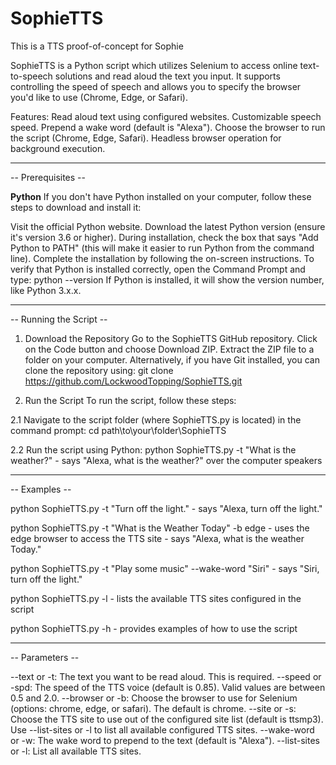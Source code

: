 # SophieTTS
This is a TTS proof-of-concept for Sophie

SophieTTS is a Python script which utilizes Selenium to access online text-to-speech solutions and read aloud the text you input. It supports controlling the speed of speech and allows you to specify the browser you'd like to use (Chrome, Edge, or Safari).

Features:
Read aloud text using configured websites.
Customizable speech speed.
Prepend a wake word (default is "Alexa").
Choose the browser to run the script (Chrome, Edge, Safari).
Headless browser operation for background execution.


---------------------
--  Prerequisites  --

**Python**
If you don't have Python installed on your computer, follow these steps to download and install it:

Visit the official Python website.
Download the latest Python version (ensure it's version 3.6 or higher).
During installation, check the box that says "Add Python to PATH" (this will make it easier to run Python from the command line).
Complete the installation by following the on-screen instructions.
To verify that Python is installed correctly, open the Command Prompt and type:
  python --version
If Python is installed, it will show the version number, like Python 3.x.x.


--------------------------
--  Running the Script  --

1. Download the Repository
Go to the SophieTTS GitHub repository.
Click on the Code button and choose Download ZIP.
Extract the ZIP file to a folder on your computer.
Alternatively, if you have Git installed, you can clone the repository using:
  git clone https://github.com/LockwoodTopping/SophieTTS.git

2. Run the Script
To run the script, follow these steps:

2.1 Navigate to the script folder (where SophieTTS.py is located) in the command prompt:
  cd path\to\your\folder\SophieTTS

2.2 Run the script using Python:
  python SophieTTS.py -t "What is the weather?"
    - says "Alexa, what is the weather?" over the computer speakers


----------------
--  Examples  --

  python SophieTTS.py -t "Turn off the light."
    - says "Alexa, turn off the light."

  python SophieTTS.py -t "What is the Weather Today" -b edge
    - uses the edge browser to access the TTS site
    - says "Alexa, what is the weather Today."

  python SophieTTS.py -t "Play some music" --wake-word "Siri"
    - says "Siri, turn off the light."

  python SophieTTS.py -l
    - lists the available TTS sites configured in the script

  python SophieTTS.py -h
    - provides examples of how to use the script  


------------------
--  Parameters  --

--text or -t: The text you want to be read aloud. This is required.
--speed or -spd: The speed of the TTS voice (default is 0.85). Valid values are between 0.5 and 2.0.
--browser or -b: Choose the browser to use for Selenium (options: chrome, edge, or safari). The default is chrome.
--site or -s: Choose the TTS site to use out of the configured site list (default is ttsmp3). Use --list-sites or -l to list all available configured TTS sites.
--wake-word or -w: The wake word to prepend to the text (default is "Alexa").
--list-sites or -l: List all available TTS sites.
